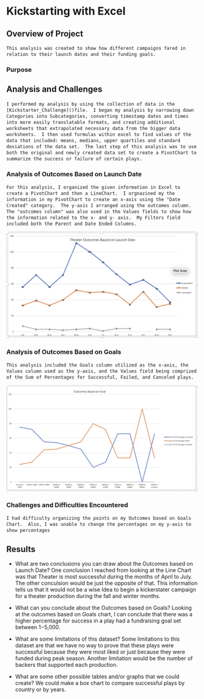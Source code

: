 # Kickstarting with Excel

## Overview of Project
    This analysis was created to show how different campaigns fared in relation to their launch dates and their funding goals.
### Purpose

## Analysis and Challenges
    I performed my analysis by using the collection of data in the [Kickstarter_Challenge]()file.  I began my analysis by narrowing down Categories into Subcategories, converting timestamp dates and times into more easily translatable formats, and creating additional worksheets that extrapolated necessary data from the bigger data worksheets.  I then used formulas within excel to find values of the data that included: means, medians, upper quartiles and standard deviations of the data set.  The last step of this analysis was to use both the original and newly created data set to create a PivotChart to summarize the success or failure of certain plays.  

### Analysis of Outcomes Based on Launch Date
    For this analysis, I organized the given information in Excel to create a PivotChart and then a LineChart.  I orgnazined my the information in my PivotChart to create an x-axis using the "Date Created" category.  The y-axis I arranged using the outcomes column. The "outcomes column" was also used in the Values fields to show how the information related to the x- and y- axis.  My Filters field included both the Parent and Date Ended Columns.
    
![Theater_Outcomes_vs_Launch](https://github.com/DanielRCal/Module1_Kickstarter/blob/main/Theater_Outcomes_vs_Launch.png)


### Analysis of Outcomes Based on Goals
    This analysis included the Goals column utilized as the x-axis, the Values column used as the y-axis, and the Values field being comprized of the Sum of Percentages for Successful, Failed, and Canceled plays.

![Outcomes_vs_Goals](https://github.com/DanielRCal/Module1_Kickstarter/blob/main/Outcomes_vs_Goals.png
)

### Challenges and Difficulties Encountered
    I had difficulty organizing the points on my Outcomes based on Goals Chart.  Also, I was unable to change the percentages on my y-axis to show percentages

## Results

- What are two conclusions you can draw about the        Outcomes based on Launch Date?
    One conclusion I reached from looking at the Line Chart was that Theater is most successful during the months of April to July.  The other conculsion would be just the opposite of that.  This information tells us that it would not be a wise Idea to begin a kickerstater campaign for a theater production during the fall and winter months.

- What can you conclude about the Outcomes based on Goals?
    Looking at the outcomes based on Goals chart, I can conclude that there was a higher percentage for success in a play had a fundraising goal set between $1-$5,000.
- What are some limitations of this dataset?
    Some limitations to this dataset are that we have no way to prove that these plays were successful because they were most liked or just because they were funded during peak season.  Another limitation would be the number of backers that supported each production.  

- What are some other possible tables and/or graphs that we could create?
    We could make a box chart to compare successful plays by country or by years.
